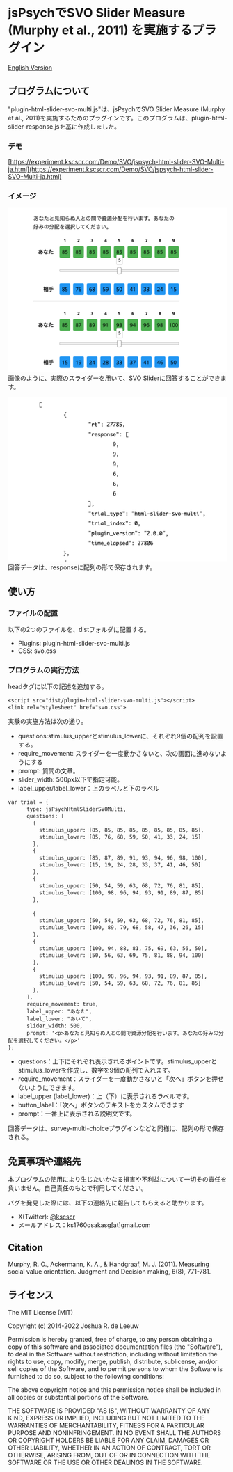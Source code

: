 # jsPsychでSVO Slider Measure (Murphy et al., 2011) を実施するプラグイン

[English Version](https://github.com/kscscr/jsPsych-SVO-Slider/blob/main/README.md)

## プログラムについて
"plugin-html-slider-svo-multi.js"は、jsPsychでSVO Slider Measure (Murphy et al., 2011)を実施するためのプラグインです。このプログラムは、plugin-html-slider-response.jsを基に作成しました。

### デモ
[https://experiment.kscscr.com/Demo/SVO/jspsych-html-slider-SVO-Multi-ja.html](https://experiment.kscscr.com/Demo/SVO/jspsych-html-slider-SVO-Multi-ja.html)

### イメージ
![SVO Sliderの実験画面](pic/image_svo_ja.png "SVO Sliderの実験画面")
画像のように、実際のスライダーを用いて、SVO Sliderに回答することができます。

![SVO Sliderのデータ](pic/image_result_ja.png "SVO Sliderのデータ")
回答データは、responseに配列の形で保存されます。

## 使い方
### ファイルの配置
以下の2つのファイルを、distフォルダに配置する。
- Plugins: plugin-html-slider-svo-multi.js
- CSS: svo.css

### プログラムの実行方法
headタグに以下の記述を追加する。
```
<script src="dist/plugin-html-slider-svo-multi.js"></script>
<link rel="stylesheet" href="svo.css">
```

実験の実施方法は次の通り。
- questions:stimulus_upperとstimulus_lowerに、それぞれ9個の配列を設置する。
- require_movement: スライダーを一度動かさないと、次の画面に進めないようにする
- prompt: 質問の文章。
- slider_width: 500px以下で指定可能。
- label_upper/label_lower：上のラベルと下のラベル

```
var trial = {
      type: jsPsychHtmlSliderSVOMulti,
      questions: [
        {
          stimulus_upper: [85, 85, 85, 85, 85, 85, 85, 85, 85], 
          stimulus_lower: [85, 76, 68, 59, 50, 41, 33, 24, 15]
        }, 
        {
          stimulus_upper: [85, 87, 89, 91, 93, 94, 96, 98, 100], 
          stimulus_lower: [15, 19, 24, 28, 33, 37, 41, 46, 50]
        },
        {
          stimulus_upper: [50, 54, 59, 63, 68, 72, 76, 81, 85], 
          stimulus_lower: [100, 98, 96, 94, 93, 91, 89, 87, 85]
        }, 

        {
          stimulus_upper: [50, 54, 59, 63, 68, 72, 76, 81, 85], 
          stimulus_lower: [100, 89, 79, 68, 58, 47, 36, 26, 15]
        },
        {
          stimulus_upper: [100, 94, 88, 81, 75, 69, 63, 56, 50], 
          stimulus_lower: [50, 56, 63, 69, 75, 81, 88, 94, 100]
        }, 
        {
          stimulus_upper: [100, 98, 96, 94, 93, 91, 89, 87, 85], 
          stimulus_lower: [50, 54, 59, 63, 68, 72, 76, 81, 85]
        },
      ],
      require_movement: true,
      label_upper: "あなた", 
      label_lower: "あいて", 
      slider_width: 500,
      prompt: '<p>あなたと見知らぬ人との間で資源分配を行います。あなたの好みの分配を選択してください。</p>'
};
```

- questions：上下にそれぞれ表示されるポイントです。stimulus_upperとstimulus_lowerを作成し、数字を9個の配列で入れます。
- require_movement：スライダーを一度動かさないと「次へ」ボタンを押せないようにできます。
- label_upper (label_lower)：上（下）に表示されるラベルです。
- button_label：「次へ」ボタンのテキストをカスタムできます
- prompt：一番上に表示される説明文です。

回答データは、survey-multi-choiceプラグインなどと同様に、配列の形で保存される。


## 免責事項や連絡先
本プログラムの使用により生じたいかなる損害や不利益について一切その責任を負いません。自己責任のもとで利用してください。

バグを発見した際には、以下の連絡先に報告してもらえると助かります。
- X(Twitter): [@kscscr](https://x.com/kscscr)
- メールアドレス：ks1760osakasg[at]gmail.com

## Citation
Murphy, R. O., Ackermann, K. A., & Handgraaf, M. J. (2011). Measuring social value orientation. Judgment and Decision making, 6(8), 771-781.

## ライセンス
The MIT License (MIT)

Copyright (c) 2014-2022 Joshua R. de Leeuw

Permission is hereby granted, free of charge, to any person obtaining a copy
of this software and associated documentation files (the "Software"), to deal
in the Software without restriction, including without limitation the rights
to use, copy, modify, merge, publish, distribute, sublicense, and/or sell
copies of the Software, and to permit persons to whom the Software is
furnished to do so, subject to the following conditions:

The above copyright notice and this permission notice shall be included in all
copies or substantial portions of the Software.

THE SOFTWARE IS PROVIDED "AS IS", WITHOUT WARRANTY OF ANY KIND, EXPRESS OR
IMPLIED, INCLUDING BUT NOT LIMITED TO THE WARRANTIES OF MERCHANTABILITY,
FITNESS FOR A PARTICULAR PURPOSE AND NONINFRINGEMENT. IN NO EVENT SHALL THE
AUTHORS OR COPYRIGHT HOLDERS BE LIABLE FOR ANY CLAIM, DAMAGES OR OTHER
LIABILITY, WHETHER IN AN ACTION OF CONTRACT, TORT OR OTHERWISE, ARISING FROM,
OUT OF OR IN CONNECTION WITH THE SOFTWARE OR THE USE OR OTHER DEALINGS IN THE
SOFTWARE.
